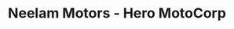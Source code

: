 ---
title: "Neelam Motors - Hero MotoCorp"
url: /balasore/neelam-motors-hero-motocorp/
shop: motorcycle
---